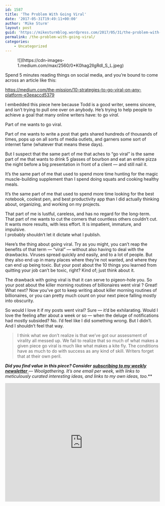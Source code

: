 ```yaml
---
id: 1587
title: 'The Problem With Going Viral'
date: '2017-05-31T19:49:11+00:00'
author: 'Mike Sturm'
layout: post
guid: 'https://mikesturmblog.wordpress.com/2017/05/31/the-problem-with-going-viral/'
permalink: /the-problem-with-going-viral/
categories:
    - Uncategorized
---
```


<figure>![](https://cdn-images-1.medium.com/max/2560/0*K0hag2lIgRdl_S_L.jpeg)</figure>Spend 5 minutes reading things on social media, and you’re bound to come across an article like this:

<https://medium.com/the-mission/10-strategies-to-go-viral-on-any-platform-e3eeaccd5379>

I embedded this piece here because Todd is a good writer, seems sincere, and isn’t trying to pull one over on anybody. He’s trying to help people to achieve a goal that many online writers have: to go *viral*.

Part of me wants to go viral.

Part of me wants to write a post that gets shared hundreds of thousands of times, pops up on all sorts of media outlets, and garners some sort of internet fame (whatever that means these days).

But I suspect that the same part of me that aches to “go viral” is the same part of me that wants to drink 5 glasses of bourbon and eat an entire pizza the night before a big presentation in front of a client — and still nail it.

It’s the same part of me that used to spend more time hunting for the magic muscle-building supplement than I spend doing squats and cooking healthy meals.

It’s the same part of me that used to spend more time looking for the best notebook, coolest pen, and best productivity app than I did actually thinking about, organizing, and working on my projects.

That part of me is lustful, careless, and has no regard for the long-term.   
That part of me wants to cut the corners that countless others couldn’t cut.  
It wants more results, with less effort. It is impatient, immature, and impulsive.   
I probably shouldn’t let it dictate what I publish.

Here’s the thing about going viral. Try as you might, you can’t reap the benefits of that term — “viral” — without also having to deal with the drawbacks. Viruses spread quickly and easily, and to a lot of people. But they also end up in many places where they’re not wanted, and where they can end up being toxic. But your post about the 10 things you learned from quitting your job can’t be toxic, right? Kind of; just think about it.

The drawback with going viral is that it can serve to pigeon-hole you. So your post about the killer morning routines of billionaires went viral ? Great! What next? Now you’ve got to keep writing about killer morning routines of billionaires, or you can pretty much count on your next piece falling mostly into obscurity.

So would I love it if my posts went viral? Sure — it’d be exhilarating. Would I love the feeling after about a week or so — when the deluge of notifications had mostly subsided? No. I’d feel like I did something wrong. But I didn’t. And I shouldn’t feel that way.

> I think what we don’t realize is that we’ve got our assessment of virality all messed up. We fail to realize that so much of what makes a given piece go viral is much like what makes a kite fly. The conditions have as much to do with success as any kind of skill. Writers forget that at their own peril.

***Did you find value in this piece? Consider*** [***subscribing to my weekly newsletter*** ](http://tinyletter.com/mike_sturm)***—* Woolgathering*. It’s one email per week, with links to meticulously curated interesting ideas, and links to my own ideas, too.***

<iframe class="wp-embedded-content" data-secret="aUaoFOyvyw" frameborder="0" height="386" loading="lazy" sandbox="allow-scripts" scrolling="no" security="restricted" src="https://upscri.be/f/61f5e9?as_embed=true#?secret=aUaoFOyvyw" title="Subscribe to Woolgathering" width="100%"></iframe>